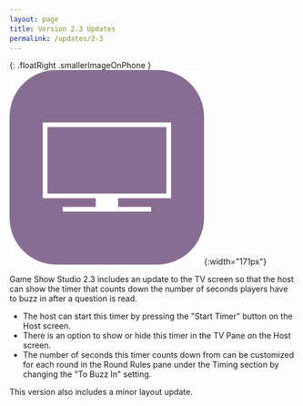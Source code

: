 ```yaml
---
layout: page
title: Version 2.3 Updates
permalink: /updates/2-3
---
```


{: .floatRight .smallerImageOnPhone }
![tv-icon](/images/icon-tv.png){:width="171px"}

Game Show Studio 2.3 includes an update to the TV screen so that the host can show the timer that counts down the number of seconds players have to buzz in after a question is read.

* The host can start this timer by pressing the "Start Timer" button on the Host screen.
* There is an option to show or hide this timer in the TV Pane on the Host screen.
* The number of seconds this timer counts down from can be customized for each round in the Round Rules pane under the Timing section by changing the "To Buzz In" setting.

This version also includes a minor layout update.
